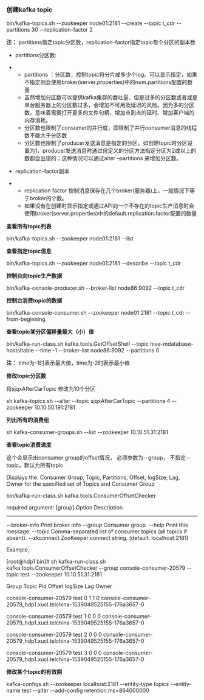 ### 创建kafka topic

bin/kafka-topics.sh --zookeeper node01:2181 --create --topic t_cdr --partitions 30  --replication-factor 2

**注：** partitions指定topic分区数，replication-factor指定topic每个分区的副本数

- partitions分区数:

- - partitions ：分区数，控制topic将分片成多少个log。可以显示指定，如果不指定则会使用broker(server.properties)中的num.partitions配置的数量
  - 虽然增加分区数可以提供kafka集群的吞吐量、但是过多的分区数或者或是单台服务器上的分区数过多，会增加不可用及延迟的风险。因为多的分区数，意味着需要打开更多的文件句柄、增加点到点的延时、增加客户端的内存消耗。
  - 分区数也限制了consumer的并行度，即限制了并行consumer消息的线程数不能大于分区数
  - 分区数也限制了producer发送消息是指定的分区。如创建topic时分区设置为1，producer发送消息时通过自定义的分区方法指定分区为2或以上的数都会出错的；这种情况可以通过alter       –partitions 来增加分区数。

- replication-factor副本

- - replication       factor 控制消息保存在几个broker(服务器)上，一般情况下等于broker的个数。
  - 如果没有在创建时显示指定或通过API向一个不存在的topic生产消息时会使用broker(server.properties)中的default.replication.factor配置的数量

 

**查看所有****topic****列表**

bin/kafka-topics.sh --zookeeper node01:2181 --list

 

**查看指定****topic****信息**

bin/kafka-topics.sh --zookeeper node01:2181 --describe --topic t_cdr

 

**控制台向****topic****生产数据**

bin/kafka-console-producer.sh --broker-list node86:9092 --topic t_cdr

 

**控制台消费****topic****的数据**

bin/kafka-console-consumer.sh  --zookeeper node01:2181  --topic t_cdr --from-beginning

 

**查看****topic****某分区偏移量最大（小）值**

bin/kafka-run-class.sh kafka.tools.GetOffsetShell --topic hive-mdatabase-hostsltable  --time -1 --broker-list node86:9092 --partitions 0

**注：** time为-1时表示最大值，time为-2时表示最小值

 

**修改****topic****分区数**

将sjqxAfterCarTopic 修改为10个分区

sh kafka-topics.sh --alter --topic sjqxAfterCarTopic --partitions 4 --zookeeper 10.10.50.191:2181

 

**列出所有的消费组**

sh kafka-consumer-groups.sh --list --zookeeper 10.10.51.31:2181

**查看****topic****消费进度**

这个会显示出consumer group的offset情况， 必须参数为--group， 不指定--topic，默认为所有topic

Displays the: Consumer Group, Topic, Partitions, Offset, logSize, Lag, Owner for the specified set of Topics and Consumer Group

bin/kafka-run-class.sh kafka.tools.ConsumerOffsetChecker

required argument: [group] 
 Option Description 
 ------ ----------- 
 --broker-info Print broker info 
 --group Consumer group. 
 --help Print this message. 
 --topic Comma-separated list of consumer 
    topics (all topics if absent). 
 --zkconnect ZooKeeper connect string. (default: localhost:2181)

Example,

[root@hdp1 bin]# sh kafka-run-class.sh kafka.tools.ConsumerOffsetChecker --group console-consumer-20579 --topic test --zookeeper 10.10.51.31:2181

Group                      Topic                          Pid Offset          logSize         Lag             Owner

console-consumer-20579 test                           0   1               1               0               console-consumer-20579_hdp1.xucl.telchina-1539049525155-176a3657-0

console-consumer-20579 test                           1   0               0               0               console-consumer-20579_hdp1.xucl.telchina-1539049525155-176a3657-0

console-consumer-20579 test                           2   0               0               0               console-consumer-20579_hdp1.xucl.telchina-1539049525155-176a3657-0

console-consumer-20579 test                           3   0               0               0               console-consumer-20579_hdp1.xucl.telchina-1539049525155-176a3657-0

 

**修改某个topic的有效期**

kafka-configs.sh --zookeeper localhost:2181 --entity-type topics --entity-name test --alter --add-config retention.ms=864000000